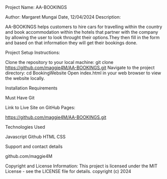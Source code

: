 Project Name: 
AA-BOOKINGS

Author:
 Margaret Mungai
Date,
 12/04/2024
Description:

AA-BOOKINGS helps customers to hire cars for travelling within the country and book accommodation within the hotels that partner with the company by allowing the user to  look throught their options.They then fill in the form and based on that information they will get their bookings done. 

Project Setup Instructions:

Clone the repository to your local machine: git clone https://github.com/maggie4M/AA-BOOKINGS.git
Navigate to the project directory: cd BookingWebsite
Open index.html in your web browser to view the website locally.

Installation Requirements

 Must Have Git

Link to Live Site on GitHub Pages:

https://github.com/maggie4M/AA-BOOKINGS.git

Technologies Used

Javascript
Github
HTML
CSS


Support and contact details

github.com/maggie4M


Copyright and License Information:
This project is licensed under the MIT License - see the LICENSE file for details.
copyright (c) 2024




